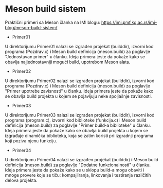 # Meson build sistem
Praktični primeri sa Meson članka na IMI blogu: https://imi.pmf.kg.ac.rs/imi-blog/meson-build-sistem/

- Primer01

U direktorijumu Primer01 nalazi se izgrađen projekat (builddir), izvorni kod programa (Pozdrav.c) i Meson build definicija (meson.build) 
za poglavlje "Jednostavan primer" u članku. Ideja primera jeste da pokaže kako se obavlja najjednostavniji mogući build, upotrebom Meson alata.

- Primer02

U direktorijumu Primer02 nalazi se izgrađen projekat (builddir), izvorni kod programa (Pozdrav.c) i Meson build definicija (meson.build) 
za poglavlje "Primer upotrebe zavisnosti" u članku. Ideja primera jeste da pokaže kako se obavlja build projekta u kojem se pojavljuju neke 
spoljašnje zavisnosti.

- Primer03

U direktorijumu Primer03 nalazi se izgrađen projekat (builddir), izvorni kod programa (program.c), izvorni kod biblioteke (funkcija.c) 
i Meson build definicija (meson.build) za poglavlje "Primer build-a biblioteke" u članku. Ideja primera jeste da pokaže kako se obavlja build 
projekta u kojem se izgrađuje dinamička biblioteka, koja se zatim koristi pri izgradnji programa koji poziva njenu funkciju.

- Primer04

U direktorijumu Primer04 nalazi se izgrađen projekat (builddir) i Meson build definicija (meson.build) za poglavlje "Dodatne funkcionalnosti" 
u članku. Ideja primera jeste da pokaže kako se u sklopu build-a mogu obaviti i mnoge provere koje se tiču: kompajliranja, linkovanja 
i testiranja različitih delova projekta.
